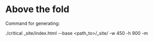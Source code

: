 # Above the fold

Command for generating:

./critical <path to>_site/index.html --base <path_to>/_site/ -w 450 -h 900 -m
